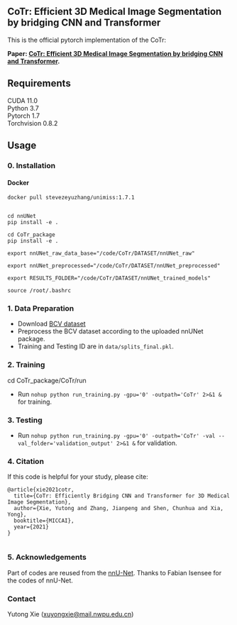 ## CoTr: Efficient 3D Medical Image Segmentation by bridging CNN and Transformer

This is the official pytorch implementation of the CoTr:<br />

**Paper: [CoTr: Efficient 3D Medical Image Segmentation
by bridging CNN and Transformer](https://arxiv.org/pdf/2103.03024.pdf
).** 


## Requirements
CUDA 11.0<br />
Python 3.7<br /> 
Pytorch 1.7<br />
Torchvision 0.8.2<br />

## Usage

### 0. Installation


<!-- 
########################################################## This is commented out. ##################################################

* Install Pytorch1.7, nnUNet and CoTr as below
  
```
pip install torch==1.7.1+cu110 torchvision==0.8.2+cu110 torchaudio==0.7.2 -f https://download.pytorch.org/whl/torch_stable.html

```

########################################################## This is commented out. ##################################################
-->
#### Docker

```
docker pull stevezeyuzhang/unimiss:1.7.1
```

```

cd nnUNet
pip install -e .

cd CoTr_package
pip install -e .
```

```
export nnUNet_raw_data_base="/code/CoTr/DATASET/nnUNet_raw" 

export nnUNet_preprocessed="/code/CoTr/DATASET/nnUNet_preprocessed" 

export RESULTS_FOLDER="/code/CoTr/DATASET/nnUNet_trained_models" 

source /root/.bashrc 
```


### 1. Data Preparation
* Download [BCV dataset](https://www.synapse.org/#!Synapse:syn3193805/wiki/217789)
* Preprocess the BCV dataset according to the uploaded nnUNet package.
* Training and Testing ID are in `data/splits_final.pkl`.

### 2. Training 
cd CoTr_package/CoTr/run

* Run `nohup python run_training.py -gpu='0' -outpath='CoTr' 2>&1 &` for training.

### 3. Testing 
* Run `nohup python run_training.py -gpu='0' -outpath='CoTr' -val --val_folder='validation_output' 2>&1 &` for validation.

### 4. Citation
If this code is helpful for your study, please cite:

```
@article{xie2021cotr,
  title={CoTr: Efficiently Bridging CNN and Transformer for 3D Medical Image Segmentation},
  author={Xie, Yutong and Zhang, Jianpeng and Shen, Chunhua and Xia, Yong},
  booktitle={MICCAI},
  year={2021}
}
  
```

### 5. Acknowledgements
Part of codes are reused from the [nnU-Net](https://github.com/MIC-DKFZ/nnUNet). Thanks to Fabian Isensee for the codes of nnU-Net.

### Contact
Yutong Xie (xuyongxie@mail.nwpu.edu.cn)
